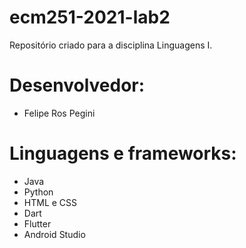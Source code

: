 # ecm251-2021-lab2
Repositório criado para a disciplina Linguagens I.

# Desenvolvedor:
- Felipe Ros Pegini

# Linguagens e frameworks:
- Java
- Python
- HTML e CSS
- Dart 
- Flutter
- Android Studio

